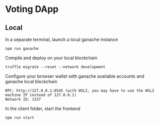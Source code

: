 # Voting DApp

## Local


In a separate terminal, launch a local ganache instance
```
npm run ganache
```

Compile and deploy on your local blockchain
```
truffle migrate --reset --network development
```

Configure your browser wallet with ganache available accounts and ganache local blockchain
```
RPC: http://127.0.0.1:8545 (with WSL2, you may have to use the WSL2 machine IP instead of 127.0.0.1)
Network ID: 1337
```

In the client folder, start the frontend
```
npm run start
```